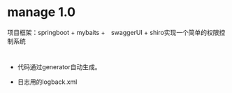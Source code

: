 # manage 1.0

项目框架：springboot + mybaits +　swaggerUI + shiro实现一个简单的权限控制系统

# 
* 代码通过generator自动生成。

* 日志用的logback.xml